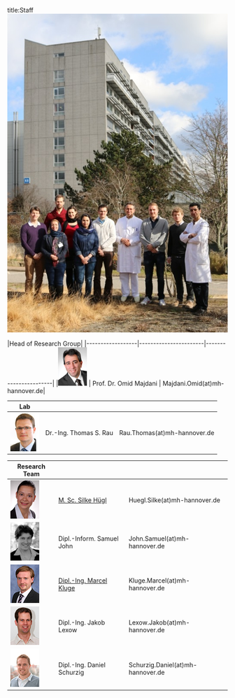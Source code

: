 ﻿title:Staff
![Image Staff](staff/IMG_1922_bearb.jpg)

|Head of Research Group|
|------------------|-----------------------|-----------------------|
|![Image Omid Majdani](staff/Omid.jpg) |  Prof. Dr. Omid Majdani |  Majdani.Omid(at)mh-hannover.de|


|Lab  					|  | |
|------------------|-----------------------|-----------------------|
|![Image Thomas Rau](staff/Thomas.jpg) | Dr.-Ing. Thomas S. Rau		|	Rau.Thomas(at)mh-hannover.de|	


|Research Team 			|  | |
|------------------|-----------------------|-----------------------|
|![Image Silke Hügl ](staff/Silke.jpg) | [M. Sc. Silke Hügl](staff/silke.html "Silke Hügl")	|	Huegl.Silke(at)mh-hannover.de|
|![Image Samuel John](staff/Samuel.jpg)| Dipl.-Inform. Samuel John			|	John.Samuel(at)mh-hannover.de|
|![Image Marcel Kluge](staff/Marcel.jpg) |[Dipl.-Ing. Marcel Kluge](staff/Marcel.html "Marcel Kluge")		|	Kluge.Marcel(at)mh-hannover.de|
|![Image Jakob Lexow](staff/Jakob.jpg) | Dipl.-Ing. Jakob Lexow			|	Lexow.Jakob(at)mh-hannover.de|
|![Image Daniel Schurzig](staff/Daniel.jpg) | Dipl.-Ing. Daniel Schurzig	|	Schurzig.Daniel(at)mh-hannover.de|